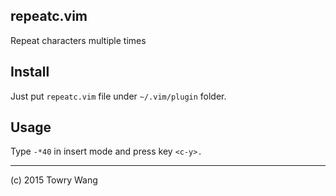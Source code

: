repeatc.vim
-----------

Repeat characters multiple times

## Install

Just put `repeatc.vim` file under `~/.vim/plugin` folder.

## Usage

Type `-*40` in insert mode and press key `<c-y>.`

---

(c) 2015 Towry Wang
